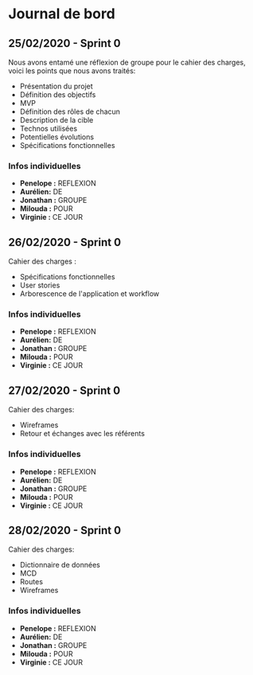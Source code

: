 # Journal de bord

## 25/02/2020 - Sprint 0

Nous avons entamé une réflexion de groupe pour le cahier des charges, voici les points que nous avons traités: 
- Présentation du projet
- Définition des objectifs
- MVP
- Définition des rôles de chacun
- Description de la cible
- Technos utilisées
- Potentielles évolutions
- Spécifications fonctionnelles

### Infos individuelles

- **Penelope :**  REFLEXION 
- **Aurélien:**     DE
- **Jonathan :**  GROUPE 
- **Milouda :**    POUR
- **Virginie :**  CE JOUR


## 26/02/2020 - Sprint 0

Cahier des charges :
- Spécifications fonctionnelles
- User stories
- Arborescence de l'application et workflow

### Infos individuelles

- **Penelope :**  REFLEXION 
- **Aurélien:**     DE
- **Jonathan :**  GROUPE 
- **Milouda :**    POUR
- **Virginie :**  CE JOUR


## 27/02/2020 - Sprint 0

Cahier des charges: 
- Wireframes
- Retour et échanges avec les référents

### Infos individuelles

- **Penelope :**  REFLEXION 
- **Aurélien:**     DE
- **Jonathan :**  GROUPE 
- **Milouda :**    POUR
- **Virginie :**  CE JOUR


## 28/02/2020 - Sprint 0
Cahier des charges: 
- Dictionnaire de données
- MCD
- Routes
- Wireframes 

### Infos individuelles

- **Penelope :**  REFLEXION 
- **Aurélien:**     DE
- **Jonathan :**  GROUPE 
- **Milouda :**    POUR
- **Virginie :**  CE JOUR